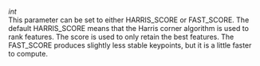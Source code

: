 _int_  
This parameter can be set to either HARRIS_SCORE or FAST_SCORE. The default HARRIS_SCORE means that the Harris corner algorithm is used to rank features. The score is used to only retain the best features. The FAST_SCORE produces slightly less stable keypoints, but it is a little faster to compute.